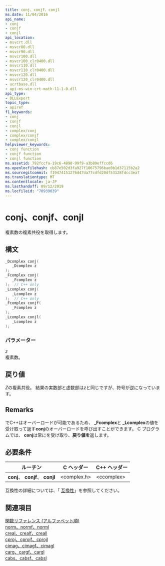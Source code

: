 ```yaml
---
title: conj、conjf、conjl
ms.date: 11/04/2016
api_name:
- conj
- conjf
- conjl
api_location:
- msvcrt.dll
- msvcr80.dll
- msvcr90.dll
- msvcr100.dll
- msvcr100_clr0400.dll
- msvcr110.dll
- msvcr110_clr0400.dll
- msvcr120.dll
- msvcr120_clr0400.dll
- ucrtbase.dll
- api-ms-win-crt-math-l1-1-0.dll
api_type:
- DLLExport
topic_type:
- apiref
f1_keywords:
- conj
- conjf
- conjl
- complex/conj
- complex/conjf
- complex/conjl
helpviewer_keywords:
- conj function
- conjf function
- conjl function
ms.assetid: 792fccfa-19c6-4890-99f9-a3b89effccd6
ms.openlocfilehash: cb87e502d3fa927f10675796bae0b1d37115b2a2
ms.sourcegitcommit: f19474151276d47da77cdfd20df53128fdcc3ea7
ms.translationtype: MT
ms.contentlocale: ja-JP
ms.lasthandoff: 09/12/2019
ms.locfileid: "70939039"
---
```

# <a name="conj-conjf-conjl"></a>conj、conjf、conjl

複素数の複素共役を取得します。

## <a name="syntax"></a>構文

```C
_Dcomplex conj(
   _Dcomplex z
);
_Fcomplex conj(
   _Fcomplex z
);  // C++ only
_Lcomplex conj(
   _Lcomplex z
);  // C++ only
_Fcomplex conjf(
   _Fcomplex z
);
_Lcomplex conjl(
   _Lcomplex z
);
```

### <a name="parameters"></a>パラメーター

*z*<br/>
複素数。

## <a name="return-value"></a>戻り値

*Z*の複素共役。  結果の実数部と虚数部は*z*と同じですが、符号が逆になっています。

## <a name="remarks"></a>Remarks

でC++はオーバーロードが可能であるため、 **_Fcomplex**と **_Lcomplex**の値を受け取って返す**conj**のオーバーロードを呼び出すことができます。 C プログラムでは、 **conj**は常にを受け取り、**戻り値を**返します。

## <a name="requirements"></a>必要条件

|ルーチン|C ヘッダー|C++ ヘッダー|
|-------------|--------------|------------------|
|**conj**、 **conjf**、 **conjl**|\<complex.h>|\<ccomplex>|

互換性の詳細については、「 [互換性](../../c-runtime-library/compatibility.md)」を参照してください。

## <a name="see-also"></a>関連項目

[関数リファレンス (アルファベット順)](crt-alphabetical-function-reference.md)<br/>
[norm、normf、norml](norm-normf-norml1.md)<br/>
[creal、crealf、creall](creal-crealf-creall.md)<br/>
[cproj、cprojf、cprojl](cproj-cprojf-cprojl.md)<br/>
[cimag、cimagf、cimagl](cimag-cimagf-cimagl.md)<br/>
[carg、cargf、cargl](carg-cargf-cargl.md)<br/>
[cabs、cabsf、cabsl](cabs-cabsf-cabsl.md)<br/>
